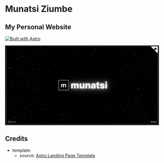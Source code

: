 # Munatsi Ziumbe
## My Personal Website

[![Built with Astro](https://astro.badg.es/v1/built-with-astro.svg)](https://astro.build)


![Screenshot of My Landing Page](./public/social.jpg)


## Credits

- template:
  - source: [Astro Landing Page Template](https://github.com/mhyfritz/astro-landing-page)
